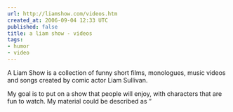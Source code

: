 ```yaml
---
url: http://liamshow.com/videos.htm
created_at: 2006-09-04 12:33 UTC
published: false
title: a liam show - videos
tags:
- humor
- video
---
```


A Liam Show is a collection of funny short films, monologues, music videos and songs created by comic actor Liam Sullivan.

My goal is to put on a show that people will enjoy, with characters that are fun to watch. My material could be described as “
